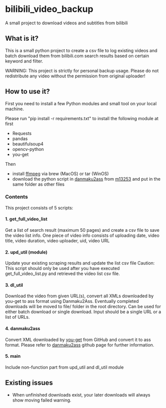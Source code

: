 # bilibili_video_backup
A small project to download videos and subtitles from bilibili


## What is it?
This is a small python project to create a csv file to log existing videos and batch download them from bilibili.com search results based on certain keyword and filter.

WARNING: This project is strictly for personal backup usage. Please do not redistribute any video without the permission from original uploader!

## How to use it?

First you need to install a few Python modules and small tool on your local machine.

Please run "pip install -r requirements.txt" to install the following module at first
- Requests
- pandas
- beautifulsoup4
- opencv-python
- you-get

Then 
- install [ffmpeg](https://ffmpeg.org/download.html) via brew (MacOS) or tar (WinOS)
- download the python script in [danmaku2ass](https://github.com/m13253/danmaku2ass) from [m13253](https://github.com/m13253) and put in the same folder as other files


### Contents

This project consists of 5 scripts:
#### 1. get_full_video_list
Get a list of search result (maximum 50 pages) and create a csv file to save the video list info. One piece of video info consists of uploading date, video title, video duration, video uploader, uid, video URL

#### 2. upd_util (module)
Update your existing scraping results and update the list csv file
Caution: This script should only be used after you have executed get_full_video_list.py and retrieved the video list csv file.

#### 3. dl_util
Download the video from given URL(s), convert all XMLs downloaded by you-get to ass format using Danmaku2Ass. Eventually completed downloads will be moved to file/ folder in the root directory.
Can be used for either batch download or single download. Input should be a single URL or a list of URLs.

#### 4. danmaku2ass
Convert XML downloaded by [you-get](https://github.com/soimort/you-get) from GitHub and convert it to ass format. Please refer to [danmaku2ass](https://github.com/m13253/danmaku2ass) github page for further information.

#### 5. main
Include non-function part from upd_util and dl_util module

## Existing issues
- When unfinished downloads exist, your later downloads will always show moving failed warning.
